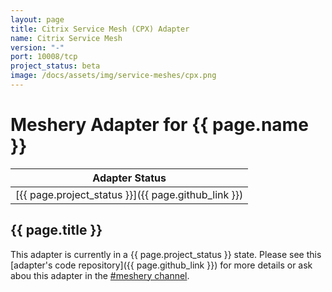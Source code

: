 ```yaml
---
layout: page
title: Citrix Service Mesh (CPX) Adapter
name: Citrix Service Mesh
version: "-"
port: 10008/tcp
project_status: beta
image: /docs/assets/img/service-meshes/cpx.png
---
```

# Meshery Adapter for {{ page.name }}

| Adapter Status |
| :------------: |
| [{{ page.project_status }}]({{ page.github_link }})|

## {{ page.title }}
This adapter is currently in a {{ page.project_status }} state. Please see this [adapter's code repository]({{ page.github_link }}) for more details or ask abou this adapter in the [#meshery channel](https://layer5io.slack.com/archives/CFGG6U10E_).